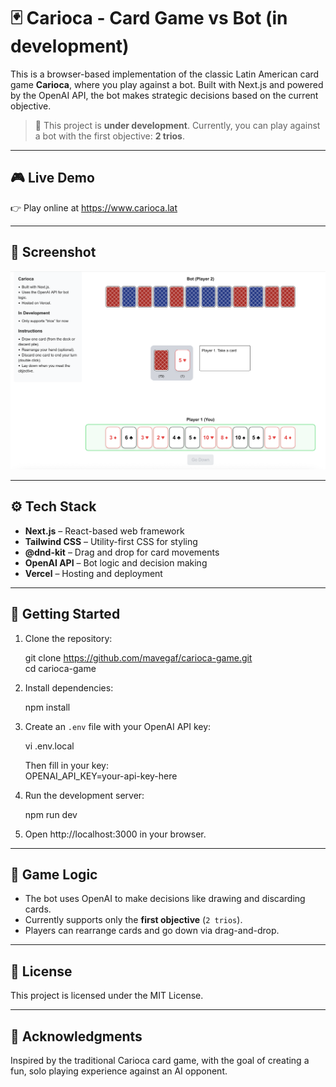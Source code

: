 # 🃏 Carioca - Card Game vs Bot (in development)

This is a browser-based implementation of the classic Latin American card game **Carioca**, where you play against a bot. Built with Next.js and powered by the OpenAI API, the bot makes strategic decisions based on the current objective.

> 🚧 This project is **under development**. Currently, you can play against a bot with the first objective: **2 trios**.

---

## 🎮 Live Demo

👉 Play online at https://www.carioca.lat

---

## 📸 Screenshot

![Game Screenshot](public/preview.png)

---

## ⚙️ Tech Stack

- **Next.js** – React-based web framework  
- **Tailwind CSS** – Utility-first CSS for styling  
- **@dnd-kit** – Drag and drop for card movements  
- **OpenAI API** – Bot logic and decision making  
- **Vercel** – Hosting and deployment  

---

## 🚀 Getting Started

1. Clone the repository:

   git clone https://github.com/mavegaf/carioca-game.git  
   cd carioca-game

2. Install dependencies:

   npm install

3. Create an `.env` file with your OpenAI API key:

   vi .env.local

   Then fill in your key:  
   OPENAI_API_KEY=your-api-key-here

4. Run the development server:

   npm run dev

5. Open http://localhost:3000 in your browser.

---

## 🧠 Game Logic

- The bot uses OpenAI to make decisions like drawing and discarding cards.  
- Currently supports only the **first objective** (`2 trios`).  
- Players can rearrange cards and go down via drag-and-drop.

---

## 📄 License

This project is licensed under the MIT License.

---

## 🙌 Acknowledgments

Inspired by the traditional Carioca card game, with the goal of creating a fun, solo playing experience against an AI opponent.
